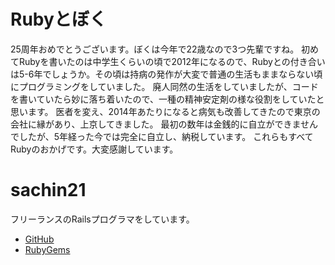 # Rubyとぼく
25周年おめでとうございます。ぼくは今年で22歳なので3つ先輩ですね。
初めてRubyを書いたのは中学生くらいの頃で2012年になるので、Rubyとの付き合いは5-6年でしょうか。その頃は持病の発作が大変で普通の生活もままならない頃にプログラミングをしていました。
廃人同然の生活をしていましたが、コードを書いていたら妙に落ち着いたので、一種の精神安定剤の様な役割をしていたと思います。
医者を変え、2014年あたりになると病気も改善してきたので東京の会社に縁があり、上京してきました。
最初の数年は金銭的に自立ができませんでしたが、5年経った今では完全に自立し、納税しています。
これらもすべてRubyのおかげです。大変感謝しています。

# sachin21
フリーランスのRailsプログラマをしています。

- [GitHub](http://github.com/sachin21)
- [RubyGems](https://rubygems.org/profiles/sachin21)
